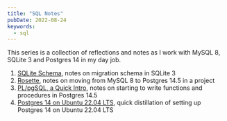 ```yaml
---
title: "SQL Notes"
pubDate: 2022-08-24
keywords: 
  - sql
---
```



This series is a collection of reflections and notes as I work with
MySQL 8, SQLite 3 and Postgres 14 in my day job. 

1. [SQLite Schema](/blog/2021/04/16/Updating-Schema-in-SQLite3.html), notes on migration schema in SQLite 3
2. [Rosette](/blog/2022/08/19/rosette-notes.html), notes on moving from MySQL 8 to Postgres 14.5 in a project
3. [PL/pgSQL, a Quick Intro](/blog/2022/08/24/plpgsql-quick-intro.html), notes on starting to write functions and procedures in Postgres 14.5
4. [Postgres 14 on Ubuntu 22.04 LTS](/blog/2022/08/26/postgres-14-on-ubuntu-22.04-LTS.html), quick distillation of setting up Postgres 14 on Ubuntu 22.04 LTS

